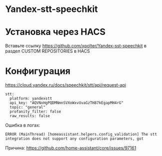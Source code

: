 # Yandex-stt-speechkit

# Установка через HACS
Вставьте ссылку https://github.com/xpolter/Yandex-sst-speechkit в раздел CUSTOM REPOSITORIES в HACS

# Конфигурация

https://cloud.yandex.ru/docs/speechkit/stt/api/request-api

```
stt:
  platform: yandexstt
  api_key: "AQVNxHgPQDMNmnSVXoWxvUvaGzTH87kEgapMH4rG"
  topic: "general"
  profanity_filter: false
  raw_results: false
```

Ошибка в логах:
```
ERROR (MainThread) [homeassistant.helpers.config_validation] The stt integration does not support any configuration parameters, got
```
Причина: https://github.com/home-assistant/core/issues/97161
